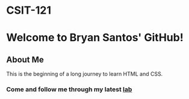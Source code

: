 # CSIT-121

<h1>Welcome to Bryan Santos' GitHub!</h1>
<h2>About Me</h2>
<p>
<p>This is the beginning of a long journey to learn HTML and CSS.</p>
<h3>Come and follow me through my latest <a href=https://bsantos03.github.io/CSIT-121/Labs/Lab02/>lab</a></h3>
